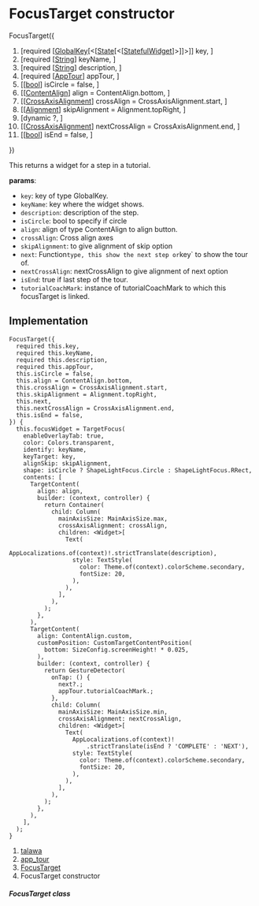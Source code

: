 
<div>

# FocusTarget constructor

</div>


FocusTarget({

1.  [required
    [[GlobalKey](https://api.flutter.dev/flutter/widgets/GlobalKey-class.md)[\<[[State](https://api.flutter.dev/flutter/widgets/State-class.html)[\<[[StatefulWidget](https://api.flutter.dev/flutter/widgets/StatefulWidget-class.html)]\>]]\>]]
    key, ]
2.  [required
    [[String](https://api.flutter.dev/flutter/dart-core/String-class.html)]
    keyName, ]
3.  [required
    [[String](https://api.flutter.dev/flutter/dart-core/String-class.html)]
    description, ]
4.  [required
    [[AppTour](../../models_app_tour/AppTour-class.md)]
    appTour, ]
5.  [[[bool](https://api.flutter.dev/flutter/dart-core/bool-class.html)]
    isCircle = false,
    ]
6.  [[[ContentAlign](https://pub.dev/documentation/tutorial_coach_mark/1.2.12/tutorial_coach_mark/ContentAlign.html)]
    align = ContentAlign.bottom,
    ]
7.  [[[CrossAxisAlignment](https://api.flutter.dev/flutter/rendering/CrossAxisAlignment.html)]
    crossAlign =
    CrossAxisAlignment.start, ]
8.  [[[Alignment](https://api.flutter.dev/flutter/painting/Alignment-class.html)]
    skipAlignment =
    Alignment.topRight, ]
9.  [dynamic ?,
    ]
10. [[[CrossAxisAlignment](https://api.flutter.dev/flutter/rendering/CrossAxisAlignment.html)]
    nextCrossAlign =
    CrossAxisAlignment.end, ]
11. [[[bool](https://api.flutter.dev/flutter/dart-core/bool-class.html)]
    isEnd = false, ]

})



This returns a widget for a step in a tutorial.

**params**:

-   `key`: key of type GlobalKey.
-   `keyName`: key where the widget shows.
-   `description`: description of the step.
-   `isCircle`: bool to specify if circle
-   `align`: align of type ContentAlign to align button.
-   `crossAlign`: Cross align axes
-   `skipAlignment`: to give alignment of skip option
-   `next`: Function`type, this show the next step or`key\` to show the
    tour of.
-   `nextCrossAlign`: nextCrossAlign to give alignment of next option
-   `isEnd`: true if last step of the tour.
-   `tutorialCoachMark`: instance of tutorialCoachMark to which this
    focusTarget is linked.



## Implementation

``` language-dart
FocusTarget({
  required this.key,
  required this.keyName,
  required this.description,
  required this.appTour,
  this.isCircle = false,
  this.align = ContentAlign.bottom,
  this.crossAlign = CrossAxisAlignment.start,
  this.skipAlignment = Alignment.topRight,
  this.next,
  this.nextCrossAlign = CrossAxisAlignment.end,
  this.isEnd = false,
}) {
  this.focusWidget = TargetFocus(
    enableOverlayTab: true,
    color: Colors.transparent,
    identify: keyName,
    keyTarget: key,
    alignSkip: skipAlignment,
    shape: isCircle ? ShapeLightFocus.Circle : ShapeLightFocus.RRect,
    contents: [
      TargetContent(
        align: align,
        builder: (context, controller) {
          return Container(
            child: Column(
              mainAxisSize: MainAxisSize.max,
              crossAxisAlignment: crossAlign,
              children: <Widget>[
                Text(
                  AppLocalizations.of(context)!.strictTranslate(description),
                  style: TextStyle(
                    color: Theme.of(context).colorScheme.secondary,
                    fontSize: 20,
                  ),
                ),
              ],
            ),
          );
        },
      ),
      TargetContent(
        align: ContentAlign.custom,
        customPosition: CustomTargetContentPosition(
          bottom: SizeConfig.screenHeight! * 0.025,
        ),
        builder: (context, controller) {
          return GestureDetector(
            onTap: () {
              next?.;
              appTour.tutorialCoachMark.;
            },
            child: Column(
              mainAxisSize: MainAxisSize.min,
              crossAxisAlignment: nextCrossAlign,
              children: <Widget>[
                Text(
                  AppLocalizations.of(context)!
                      .strictTranslate(isEnd ? 'COMPLETE' : 'NEXT'),
                  style: TextStyle(
                    color: Theme.of(context).colorScheme.secondary,
                    fontSize: 20,
                  ),
                ),
              ],
            ),
          );
        },
      ),
    ],
  );
}
```







1.  [talawa](../../index.md)
2.  [app_tour](../../models_app_tour/)
3.  [FocusTarget](../../models_app_tour/FocusTarget-class.md)
4.  FocusTarget constructor

##### FocusTarget class







